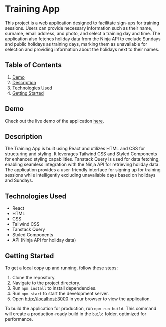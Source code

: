 # Training App

This project is a web application designed to facilitate sign-ups for training sessions. Users can provide necessary information such as their name, surname, email address, and photo, and select a training day and time. The application also fetches holiday data from the Ninja API to exclude Sundays and public holidays as training days, marking them as unavailable for selection and providing information about the holidays next to their names.

## Table of Contents
1. [Demo](#demo)
2. [Description](#description)
3. [Technologies Used](#technologies-used)
4. [Getting Started](#getting-started)

## Demo
Check out the live demo of the application [here](https://mizdebski77.github.io/Training-App/).

## Description
The Training App is built using React and utilizes HTML and CSS for structuring and styling. It leverages Tailwind CSS and Styled Components for enhanced styling capabilities. Tanstack Query is used for data fetching, enabling seamless integration with the Ninja API for retrieving holiday data. The application provides a user-friendly interface for signing up for training sessions while intelligently excluding unavailable days based on holidays and Sundays.

## Technologies Used
- React
- HTML
- CSS
- Tailwind CSS
- Tanstack Query
- Styled Components
- API (Ninja API for holiday data)

## Getting Started
To get a local copy up and running, follow these steps:

1. Clone the repository.
2. Navigate to the project directory.
3. Run `npm install` to install dependencies.
4. Run `npm start` to start the development server.
5. Open [http://localhost:3000](http://localhost:3000) in your browser to view the application.

To build the application for production, run `npm run build`. This command will create a production-ready build in the `build` folder, optimized for performance.
